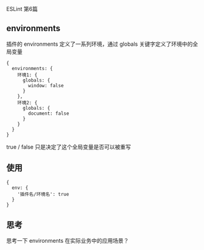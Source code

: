 ESLint 第6篇

## environments

插件的 environments 定义了一系列环境，通过 globals 关键字定义了环境中的全局变量

```
{
  environments: {
    环境1: {
      globals: {
        window: false
      }
    },
    环境2: {
      globals: {
        document: false
      }
    }
  }
}
```

true / false 只是决定了这个全局变量是否可以被重写

## 使用

```
{
  env: {
    '插件名/环境名': true
  }
}
```

## 思考

思考一下 environments 在实际业务中的应用场景？
